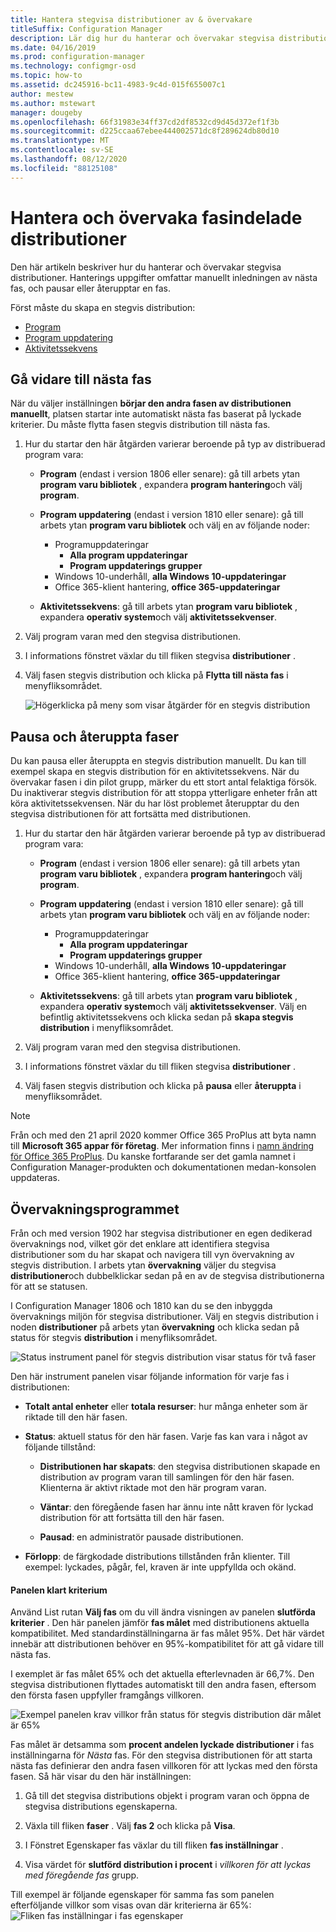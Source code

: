 ```yaml
---
title: Hantera stegvisa distributioner av & övervakare
titleSuffix: Configuration Manager
description: Lär dig hur du hanterar och övervakar stegvisa distributioner för program vara i Configuration Manager.
ms.date: 04/16/2019
ms.prod: configuration-manager
ms.technology: configmgr-osd
ms.topic: how-to
ms.assetid: dc245916-bc11-4983-9c4d-015f655007c1
author: mestew
ms.author: mstewart
manager: dougeby
ms.openlocfilehash: 66f31983e34ff37cd2df8532cd9d45d372ef1f3b
ms.sourcegitcommit: d225ccaa67ebee444002571dc8f289624db80d10
ms.translationtype: MT
ms.contentlocale: sv-SE
ms.lasthandoff: 08/12/2020
ms.locfileid: "88125108"
---
```

# <a name="manage-and-monitor-phased-deployments"></a>Hantera och övervaka fasindelade distributioner

Den här artikeln beskriver hur du hanterar och övervakar stegvisa distributioner. Hanterings uppgifter omfattar manuellt inledningen av nästa fas, och pausar eller återupptar en fas. 

Först måste du skapa en stegvis distribution: 
- [Program](create-phased-deployment-for-task-sequence.md?toc=/sccm/apps/toc.json&bc=/sccm/apps/breadcrumb/toc.json)  
- [Program uppdatering](create-phased-deployment-for-task-sequence.md?toc=/sccm/sum/toc.json&bc=/sccm/sum/breadcrumb/toc.json)  
- [Aktivitetssekvens](create-phased-deployment-for-task-sequence.md)  



## <a name="move-to-the-next-phase"></a><a name="bkmk_move"></a>Gå vidare till nästa fas

När du väljer inställningen **börjar den andra fasen av distributionen manuellt**, platsen startar inte automatiskt nästa fas baserat på lyckade kriterier. Du måste flytta fasen stegvis distribution till nästa fas.  

1. Hur du startar den här åtgärden varierar beroende på typ av distribuerad program vara:  

    - **Program** (endast i version 1806 eller senare): gå till arbets ytan **program varu bibliotek** , expandera **program hantering**och välj **program**.   

    - **Program uppdatering** (endast i version 1810 eller senare): gå till arbets ytan **program varu bibliotek** och välj en av följande noder:    
        - Programuppdateringar  
            - **Alla program uppdateringar**  
            - **Program uppdaterings grupper**   
        - Windows 10-underhåll, **alla Windows 10-uppdateringar**  
        - Office 365-klient hantering, **office 365-uppdateringar**  

    - **Aktivitetssekvens**: gå till arbets ytan **program varu bibliotek** , expandera **operativ system**och välj **aktivitetssekvenser**.   

2. Välj program varan med den stegvisa distributionen.  

3. I informations fönstret växlar du till fliken stegvisa **distributioner** .  

4. Välj fasen stegvis distribution och klicka på **Flytta till nästa fas** i menyfliksområdet.  

    ![Högerklicka på meny som visar åtgärder för en stegvis distribution](media/Suspend-phased-deployment.PNG)



## <a name="suspend-and-resume-phases"></a><a name="bkmk_suspend"></a>Pausa och återuppta faser 

Du kan pausa eller återuppta en stegvis distribution manuellt. Du kan till exempel skapa en stegvis distribution för en aktivitetssekvens. När du övervakar fasen i din pilot grupp, märker du ett stort antal felaktiga försök. Du inaktiverar stegvis distribution för att stoppa ytterligare enheter från att köra aktivitetssekvensen. När du har löst problemet återupptar du den stegvisa distributionen för att fortsätta med distributionen. 

1. Hur du startar den här åtgärden varierar beroende på typ av distribuerad program vara:  

    - **Program** (endast i version 1806 eller senare): gå till arbets ytan **program varu bibliotek** , expandera **program hantering**och välj **program**.   

    - **Program uppdatering** (endast i version 1810 eller senare): gå till arbets ytan **program varu bibliotek** och välj en av följande noder:    
        - Programuppdateringar  
            - **Alla program uppdateringar**  
            - **Program uppdaterings grupper**   
        - Windows 10-underhåll, **alla Windows 10-uppdateringar**  
        - Office 365-klient hantering, **office 365-uppdateringar**  

    - **Aktivitetssekvens**: gå till arbets ytan **program varu bibliotek** , expandera **operativ system**och välj **aktivitetssekvenser**. Välj en befintlig aktivitetssekvens och klicka sedan på **skapa stegvis distribution** i menyfliksområdet.  

2. Välj program varan med den stegvisa distributionen.  

3. I informations fönstret växlar du till fliken stegvisa **distributioner** .  

4. Välj fasen stegvis distribution och klicka på **pausa** eller **återuppta** i menyfliksområdet. 

> [!NOTE]
> Från och med den 21 april 2020 kommer Office 365 ProPlus att byta namn till **Microsoft 365 appar för företag**. Mer information finns i [namn ändring för Office 365 ProPlus](https://docs.microsoft.com/deployoffice/name-change). Du kanske fortfarande ser det gamla namnet i Configuration Manager-produkten och dokumentationen medan-konsolen uppdateras. 

<!-- Removed for 1806, need to clarify behavior with engineering
When you suspend a phased deployment, it sets the available and deadline times on the active deployments to a future time. When you resume, it generates a new schedule based on when you resume the phased deployment. The new schedule helps to avoid problems if you resume after the original deadline. For example, the initial schedule has the required deadline seven days after the deployment is available. You suspend it on the second day. If you aren't ready to resume it until day eight, you don't want the deployment to be immediately past the deadline. So it generates a new deadline starting from when you resume the phased deployment on day eight. 
-->


## <a name="monitor"></a><a name="bkmk_monitor"></a>Övervakningsprogrammet
<!--1358577-->
Från och med version 1902 har stegvisa distributioner en egen dedikerad övervaknings nod, vilket gör det enklare att identifiera stegvisa distributioner som du har skapat och navigera till vyn övervakning av stegvis distribution. I arbets ytan **övervakning** väljer du stegvisa **distributioner**och dubbelklickar sedan på en av de stegvisa distributionerna för att se statusen. <!--3555949-->

I Configuration Manager 1806 och 1810 kan du se den inbyggda övervaknings miljön för stegvisa distributioner. Välj en stegvis distribution i noden **distributioner** på arbets ytan **övervakning** och klicka sedan på status för stegvis **distribution** i menyfliksområdet.

![Status instrument panel för stegvis distribution visar status för två faser](media/1358577-phased-deployment-status.png)

Den här instrument panelen visar följande information för varje fas i distributionen:  

- **Totalt antal enheter** eller **totala resurser**: hur många enheter som är riktade till den här fasen.  

- **Status**: aktuell status för den här fasen. Varje fas kan vara i något av följande tillstånd:  

    - **Distributionen har skapats**: den stegvisa distributionen skapade en distribution av program varan till samlingen för den här fasen. Klienterna är aktivt riktade mot den här program varan.  

    - **Väntar**: den föregående fasen har ännu inte nått kraven för lyckad distribution för att fortsätta till den här fasen.  

    - **Pausad**: en administratör pausade distributionen.  

- **Förlopp**: de färgkodade distributions tillstånden från klienter. Till exempel: lyckades, pågår, fel, kraven är inte uppfyllda och okänd. 

#### <a name="success-criteria-tile"></a>Panelen klart kriterium

Använd List rutan **Välj fas** om du vill ändra visningen av panelen **slutförda kriterier** . Den här panelen jämför **fas målet** med distributionens aktuella kompatibilitet. Med standardinställningarna är fas målet 95%. Det här värdet innebär att distributionen behöver en 95%-kompatibilitet för att gå vidare till nästa fas.

I exemplet är fas målet 65% och det aktuella efterlevnaden är 66,7%. Den stegvisa distributionen flyttades automatiskt till den andra fasen, eftersom den första fasen uppfyller framgångs villkoren.  

   ![Exempel panelen krav villkor från status för stegvis distribution där målet är 65%](media/pod-status-success-criteria-tile.png)

Fas målet är detsamma som **procent andelen lyckade distributioner** i fas inställningarna för *Nästa* fas. För den stegvisa distributionen för att starta nästa fas definierar den andra fasen villkoren för att lyckas med den första fasen. Så här visar du den här inställningen: 

1. Gå till det stegvisa distributions objekt i program varan och öppna de stegvisa distributions egenskaperna.  

2. Växla till fliken **faser** . Välj **fas 2** och klicka på **Visa**.  

3. I Fönstret Egenskaper fas växlar du till fliken **fas inställningar** .  

4. Visa värdet för **slutförd distribution i procent** i *villkoren för att lyckas med föregående fas* grupp.  

Till exempel är följande egenskaper för samma fas som panelen efterföljande villkor som visas ovan där kriterierna är 65%:  
![Fliken fas inställningar i fas egenskaper](media/phase-properties-phase-settings.png)

